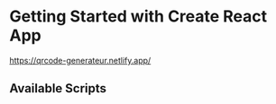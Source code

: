 # Getting Started with Create React App

https://qrcode-generateur.netlify.app/

## Available Scripts
